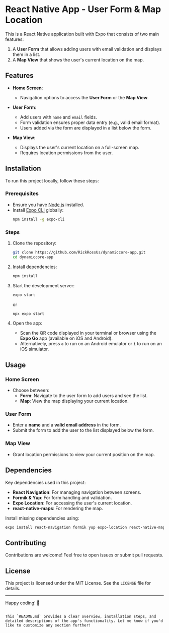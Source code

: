 # React Native App - User Form & Map Location  

This is a React Native application built with Expo that consists of two main features:  
1. A **User Form** that allows adding users with email validation and displays them in a list.  
2. A **Map View** that shows the user's current location on the map.  

## Features  

- **Home Screen**:  
  - Navigation options to access the **User Form** or the **Map View**.  

- **User Form**:  
  - Add users with `name` and `email` fields.  
  - Form validation ensures proper data entry (e.g., valid email format).  
  - Users added via the form are displayed in a list below the form.  

- **Map View**:  
  - Displays the user's current location on a full-screen map.  
  - Requires location permissions from the user.  

## Installation  

To run this project locally, follow these steps:  

### Prerequisites  

- Ensure you have [Node.js](https://nodejs.org/) installed.  
- Install [Expo CLI](https://docs.expo.dev/get-started/installation/) globally:  
  ```bash
  npm install -g expo-cli
  ```  

### Steps  

1. Clone the repository:  
   ```bash
   git clone https://github.com/RickRossUs/dynamiccore-app.git
   cd dynamiccore-app
   ```  

2. Install dependencies:  
   ```bash
   npm install
   ```  

3. Start the development server:  
   ```bash
   expo start
   ```  
    or
   ```bash
   npx expo start
   ```  

4. Open the app:  
   - Scan the QR code displayed in your terminal or browser using the **Expo Go** app (available on iOS and Android).  
   - Alternatively, press `a` to run on an Android emulator or `i` to run on an iOS simulator.  

## Usage  

### Home Screen  
- Choose between:  
  - **Form**: Navigate to the user form to add users and see the list.  
  - **Map**: View the map displaying your current location.  

### User Form  
- Enter a **name** and a **valid email address** in the form.  
- Submit the form to add the user to the list displayed below the form.  

### Map View  
- Grant location permissions to view your current position on the map.  

## Dependencies  

Key dependencies used in this project:  

- **React Navigation**: For managing navigation between screens.  
- **Formik & Yup**: For form handling and validation.  
- **Expo Location**: For accessing the user's current location.  
- **react-native-maps**: For rendering the map.  

Install missing dependencies using:  
```bash
expo install react-navigation formik yup expo-location react-native-maps
```  

## Contributing  

Contributions are welcome! Feel free to open issues or submit pull requests.  

## License  

This project is licensed under the MIT License. See the `LICENSE` file for details.  

---  

Happy coding! 🚀  
```  

This `README.md` provides a clear overview, installation steps, and detailed descriptions of the app's functionality. Let me know if you'd like to customize any section further!